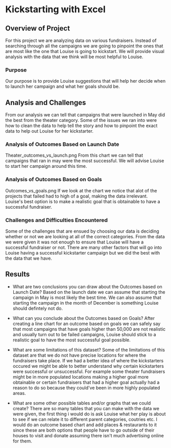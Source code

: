 # Kickstarting with Excel

## Overview of Project
For this project we are analyzing data on various fundraisers. Instead of searching through all the campaigns we are going to pinpoint the ones that are most like the one that Louise is going to kickstart. We will provide visual analysis with the data that we think will be most helpful to Louise.

### Purpose
Our purpose is to provide Louise suggestions that will help her decide when to launch her campaign and what her goals should be.
## Analysis and Challenges
From our analysis we can tell that campaigns that were launched in May did the best from the theater category. Some of the issues we ran into were how to clean the data to help tell the story and how to pinpoint the exact data to help out Louise for her kickstarter.
### Analysis of Outcomes Based on Launch Date
Theater_outcomes_vs_launch.png
From this chart we can tell that campaigns that ran in may were the most successful. We will advise Louise to start her campaign around this time.

### Analysis of Outcomes Based on Goals
Outcomes_vs_goals.png
If we look at the chart we notice that alot of the projects that failed had to high of a goal, making the data irrelevant. Louise's best option is to make a realistic goal that is obtainable to have a successful fundraiser.

### Challenges and Difficulties Encountered
Some of the challenges that are ensued by choosing our data is deciding whether or not we are looking at all of the correct categories. From the data we were given it was not enough to ensure that Louise will have a successful fundraiser or not. There are many other factors that will go into Louise having a successful kickstarter campaign but we did the best with the data that we have.
## Results

- What are two conclusions you can draw about the Outcomes based on Launch Date? Based on the launch date we can assume that starting the campaign in May is most likely the best time. We can also assume that starting the campaign in the month of December is something Louise should defintely not do.

- What can you conclude about the Outcomes based on Goals?
After creating a line chart for an outcome based on goals we can safely say that most campaigns that have goals higher than 50,000 are not realistic and usually turn out to be failed campaigns, Louise should stick to a realistic goal to have the most successful goal possible.

- What are some limitations of this dataset?
Some of the limitations of this dataset are that we do not have precise locations for where the fundraisers take place. If we had a better idea of where the kickstarters occured we might be able to better understand why certain kickstarters were successful or unsuccessful. For example some theater fundraisers might be in more populated locations making a higher goal more obtainable or certain fundraisers that had a higher goal actually had a reason to do so because they could've been in more highly populated areas.

- What are some other possible tables and/or graphs that we could create?
There are so many tables that you can make with the data we were given, the first thing i would do is ask Louise what her play is about to see if we can relate it to different parent categories, coutries etc. I would do an outcome based chart and add places & restaurants to it since these are both options that people have to go outside of their houses to visit and donate assuming there isn't much advertising online for them.
